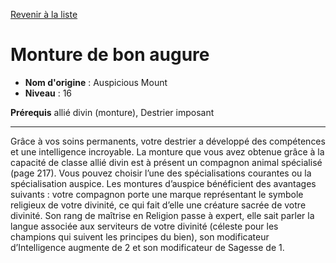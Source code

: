 [Revenir à la liste](..)

# Monture de bon augure

 * **Nom d'origine** : Auspicious Mount
 * **Niveau** : 16


<p><strong>Prérequis</strong> allié divin (monture), Destrier imposant</p>
<hr>
<p>Grâce à vos soins permanents, votre destrier a développé des compétences et une intelligence incroyable. La monture que vous avez obtenue grâce à la capacité de classe allié divin est à présent un compagnon animal spécialisé (page 217). Vous pouvez choisir l’une des spécialisations courantes ou la spécialisation auspice. Les montures d’auspice bénéficient des avantages suivants : votre compagnon porte une marque représentant le symbole religieux de votre divinité, ce qui fait d’elle une créature sacrée de votre divinité. Son rang de maîtrise en Religion passe à expert, elle sait parler la langue associée aux serviteurs de votre divinité (céleste pour les champions qui suivent les principes du bien), son modificateur d’Intelligence augmente de 2 et son modificateur de Sagesse de 1.</p>